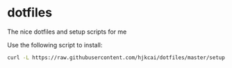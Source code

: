 # dotfiles

The nice dotfiles and setup scripts for me

Use the following script to install:

```bash
curl -L https://raw.githubusercontent.com/hjkcai/dotfiles/master/setup.sh | bash -s
```
